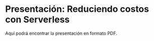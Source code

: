 # Presentación: Reduciendo costos con Serverless

Aquí podrá encontrar la presentación en formato PDF.

